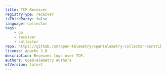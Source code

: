 ```yaml
---
title: TCP Receiver
registryType: receiver
isThirdParty: false
language: collector
tags:
    - go
    - receiver
    - collector
repo: https://github.com/open-telemetry/opentelemetry-collector-contrib/tree/main/receiver/tcplogreceiver
license: Apache 2.0
description: Receives logs over TCP.
authors: OpenTelemetry Authors
otVersion: latest
---
```

